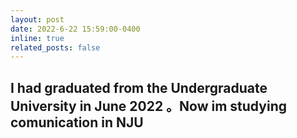 ```yaml
---
layout: post
date: 2022-6-22 15:59:00-0400
inline: true
related_posts: false
---
```

I had graduated from the Undergraduate University in June 2022 。Now im studying comunication in NJU
---
